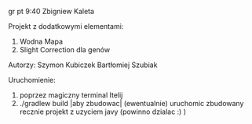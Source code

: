 gr pt 9:40 Zbigniew Kaleta

Projekt z dodatkowymi elementami:
1. Wodna Mapa
2. Slight Correction dla genów

Autorzy:
Szymon Kubiczek
Bartłomiej Szubiak

Uruchomienie:
1. poprzez magiczny terminal Itelij
2. ./gradlew build |aby zbudowac| (ewentualnie) uruchomic zbudowany recznie projekt z uzyciem javy
   (powinno dzialac :) )
